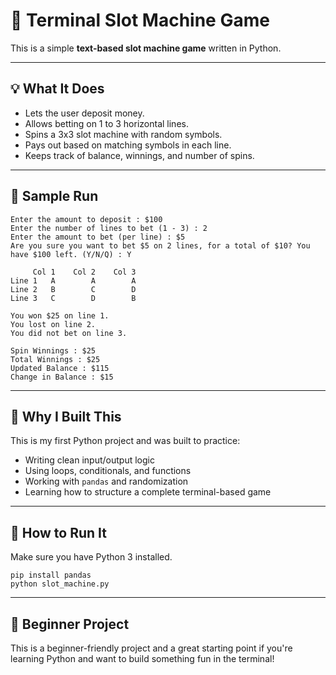 # 🎰 Terminal Slot Machine Game

This is a simple **text-based slot machine game** written in Python.

---

## 💡 What It Does

- Lets the user deposit money.  
- Allows betting on 1 to 3 horizontal lines.  
- Spins a 3x3 slot machine with random symbols.  
- Pays out based on matching symbols in each line.  
- Keeps track of balance, winnings, and number of spins.  

---

## 📸 Sample Run

```
Enter the amount to deposit : $100  
Enter the number of lines to bet (1 - 3) : 2  
Enter the amount to bet (per line) : $5  
Are you sure you want to bet $5 on 2 lines, for a total of $10? You have $100 left. (Y/N/Q) : Y

     Col 1    Col 2    Col 3  
Line 1   A        A        A  
Line 2   B        C        D  
Line 3   C        D        B  

You won $25 on line 1.  
You lost on line 2.  
You did not bet on line 3.

Spin Winnings : $25  
Total Winnings : $25  
Updated Balance : $115
Change in Balance : $15
```

---

## 🧠 Why I Built This

This is my first Python project and was built to practice:

- Writing clean input/output logic  
- Using loops, conditionals, and functions  
- Working with `pandas` and randomization  
- Learning how to structure a complete terminal-based game

---

## 📁 How to Run It

Make sure you have Python 3 installed.

```
pip install pandas
python slot_machine.py
```

---

## 🔰 Beginner Project

This is a beginner-friendly project and a great starting point if you're learning Python and want to build something fun in the terminal!
